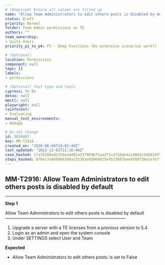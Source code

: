 ```yaml
---
# (Required) Ensure all values are filled up
name: "Allow Team Administrators to edit others posts is disabled by default"
status: Draft
priority: Normal
folder: Team Admin permissions on TE
authors: ""
team_ownership: 
- Suite Users
priority_p1_to_p4: P3 - Deep Functions (Do extensive scenarios work?)

# (Optional)
location: Permissions
component: null
tags: []
labels: 
- permissions

# (Optional) Test type and tools
cypress: To Do
detox: null
mmctl: null
playwright: null
rainforest: 
- Evaluating
manual_test_environments: 
- Webapp

# Do not change
id: 5659467
key: MM-T2916
created_on: "2020-06-04T18:02:48Z"
last_updated: "2022-12-01T21:16:46Z"
case_hashed: 1fa76280ad2354ea4d81e537889675aa3f1caf2dde4a14882cd4881df5e8b09045091246ffc33586c273f1c2cf956859
steps_hashed: 8f6ec7a088906304a235301e93004025efb23087beedf88f36e1e7e7f10d0e0988e52406219f2bfcb2d93f0b82215d0a
---
```


<!-- (Auto-generated) Based on frontmatter's "key" and "name" -->

## MM-T2916: Allow Team Administrators to edit others posts is disabled by default

---

**Step 1**

Allow Team Administrators to edit others posts is disabled by default\
————————————————————————————

1. Upgrade a server with a TE licenses from a previous version to 5.4
2. Login as an admin and open the system console
3. Under SETTINGS select User and Team

**Expected**

- Allow Team Administrators to edit others posts: is set to False
